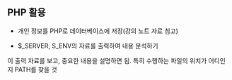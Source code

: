 ## PHP 활용

- 개인 정보를 PHP로 데이터베이스에 저장(강의 노트 자료 침고)

- $\_SERVER, S_ENV의 자료를 출력하여 내용 분석하기

이 출력 자료를 보고, 중요한 내용을 설명하면 됨. 특히 수행하는 파일의 위치가 어디인지 PATH를 찾을 것
